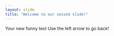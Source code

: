 ```yaml
---
layout: slide
title: "Welcome to our second slide!"
---
```

Your new funny text
Use the left arrow to go back!
